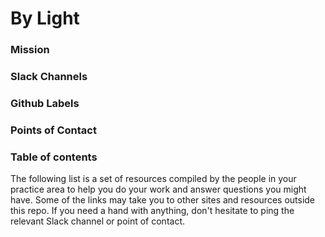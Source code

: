 # By Light

### Mission


### Slack Channels


### Github Labels

### Points of Contact

### Table of contents
The following list is a set of resources compiled by the people in your practice area to help you do your work and answer questions you might have. Some of the links may take you to other sites and resources outside this repo. If you need a hand with anything, don't hesitate to ping the relevant Slack channel or point of contact.
